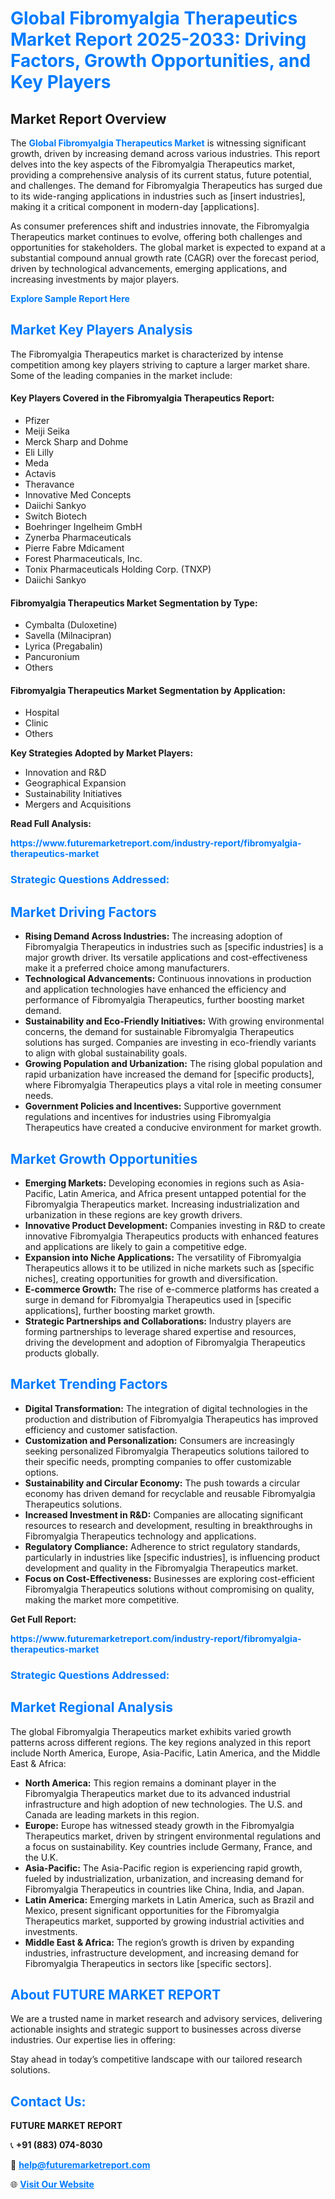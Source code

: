 <h1 style="color: #007BFF;">Global Fibromyalgia Therapeutics Market Report 2025-2033: Driving Factors, Growth Opportunities, and Key Players</h1>

<section id="overview">
<h2>Market Report Overview</h2>
<p>The <a href="https://www.futuremarketreport.com/industry-report/fibromyalgia-therapeutics-market" style="color: #007BFF; text-decoration: none;"><strong>Global Fibromyalgia Therapeutics Market</strong></a> is witnessing significant growth, driven by increasing demand across various industries. This report delves into the key aspects of the Fibromyalgia Therapeutics market, providing a comprehensive analysis of its current status, future potential, and challenges. The demand for Fibromyalgia Therapeutics has surged due to its wide-ranging applications in industries such as [insert industries], making it a critical component in modern-day [applications].</p>
<p>As consumer preferences shift and industries innovate, the Fibromyalgia Therapeutics market continues to evolve, offering both challenges and opportunities for stakeholders. The global market is expected to expand at a substantial compound annual growth rate (CAGR) over the forecast period, driven by technological advancements, emerging applications, and increasing investments by major players.</p>
</section>

<section id="overview">
<p><a href="https://www.futuremarketreport.com/request-sample/reportId=79311" style="color: #007BFF; text-decoration: none;"><strong>Explore Sample Report Here</strong></a></p>
</section>

<section id="key-players">
<h2 style="color: #007BFF;">Market Key Players Analysis</h2>
<p>The Fibromyalgia Therapeutics market is characterized by intense competition among key players striving to capture a larger market share. Some of the leading companies in the market include:</p>
<h4>Key Players Covered in the Fibromyalgia Therapeutics Report:</h4>
<ul><li>Pfizer</li><li>Meiji Seika</li><li>Merck Sharp and Dohme</li><li>Eli Lilly</li><li>Meda</li><li>Actavis</li><li>Theravance</li><li>Innovative Med Concepts</li><li>Daiichi Sankyo</li><li>Switch Biotech</li><li>Boehringer Ingelheim GmbH</li><li>Zynerba Pharmaceuticals</li><li>Pierre Fabre Mdicament</li><li>Forest Pharmaceuticals, Inc.</li><li>Tonix Pharmaceuticals Holding Corp. (TNXP)</li><li>Daiichi Sankyo</li></ul>
<h4>Fibromyalgia Therapeutics Market Segmentation by Type:</h4>
<ul><li>Cymbalta (Duloxetine)</li><li>Savella (Milnacipran)</li><li>Lyrica (Pregabalin)</li><li>Pancuronium</li><li>Others</li></ul>

<h4>Fibromyalgia Therapeutics Market Segmentation by Application:</h4>
<ul><li>Hospital</li><li>Clinic</li><li>Others</li></ul>
<p><strong>Key Strategies Adopted by Market Players:</strong></p>
<ul>
<li>Innovation and R&D</li>
<li>Geographical Expansion</li>
<li>Sustainability Initiatives</li>
<li>Mergers and Acquisitions</li>
</ul>
</section>

<section>
<p><strong>Read Full Analysis: </strong></p><a href="https://www.futuremarketreport.com/industry-report/fibromyalgia-therapeutics-market" style="color: #007BFF; text-decoration: none;"><strong>https://www.futuremarketreport.com/industry-report/fibromyalgia-therapeutics-market</strong></a>
<h3 style="color: #007BFF;">Strategic Questions Addressed:</h3>
</section>

<section id="driving-factors">
<h2 style="color: #007BFF;">Market Driving Factors</h2>
<ul>
<li><strong>Rising Demand Across Industries:</strong> The increasing adoption of Fibromyalgia Therapeutics in industries such as [specific industries] is a major growth driver. Its versatile applications and cost-effectiveness make it a preferred choice among manufacturers.</li>
<li><strong>Technological Advancements:</strong> Continuous innovations in production and application technologies have enhanced the efficiency and performance of Fibromyalgia Therapeutics, further boosting market demand.</li>
<li><strong>Sustainability and Eco-Friendly Initiatives:</strong> With growing environmental concerns, the demand for sustainable Fibromyalgia Therapeutics solutions has surged. Companies are investing in eco-friendly variants to align with global sustainability goals.</li>
<li><strong>Growing Population and Urbanization:</strong> The rising global population and rapid urbanization have increased the demand for [specific products], where Fibromyalgia Therapeutics plays a vital role in meeting consumer needs.</li>
<li><strong>Government Policies and Incentives:</strong> Supportive government regulations and incentives for industries using Fibromyalgia Therapeutics have created a conducive environment for market growth.</li>
</ul>
</section>

<section id="growth-opportunities">
<h2 style="color: #007BFF;">Market Growth Opportunities</h2>
<ul>
<li><strong>Emerging Markets:</strong> Developing economies in regions such as Asia-Pacific, Latin America, and Africa present untapped potential for the Fibromyalgia Therapeutics market. Increasing industrialization and urbanization in these regions are key growth drivers.</li>
<li><strong>Innovative Product Development:</strong> Companies investing in R&D to create innovative Fibromyalgia Therapeutics products with enhanced features and applications are likely to gain a competitive edge.</li>
<li><strong>Expansion into Niche Applications:</strong> The versatility of Fibromyalgia Therapeutics allows it to be utilized in niche markets such as [specific niches], creating opportunities for growth and diversification.</li>
<li><strong>E-commerce Growth:</strong> The rise of e-commerce platforms has created a surge in demand for Fibromyalgia Therapeutics used in [specific applications], further boosting market growth.</li>
<li><strong>Strategic Partnerships and Collaborations:</strong> Industry players are forming partnerships to leverage shared expertise and resources, driving the development and adoption of Fibromyalgia Therapeutics products globally.</li>
</ul>
</section>

<section id="trending-factors">
<h2 style="color: #007BFF;">Market Trending Factors</h2>
<ul>
<li><strong>Digital Transformation:</strong> The integration of digital technologies in the production and distribution of Fibromyalgia Therapeutics has improved efficiency and customer satisfaction.</li>
<li><strong>Customization and Personalization:</strong> Consumers are increasingly seeking personalized Fibromyalgia Therapeutics solutions tailored to their specific needs, prompting companies to offer customizable options.</li>
<li><strong>Sustainability and Circular Economy:</strong> The push towards a circular economy has driven demand for recyclable and reusable Fibromyalgia Therapeutics solutions.</li>
<li><strong>Increased Investment in R&D:</strong> Companies are allocating significant resources to research and development, resulting in breakthroughs in Fibromyalgia Therapeutics technology and applications.</li>
<li><strong>Regulatory Compliance:</strong> Adherence to strict regulatory standards, particularly in industries like [specific industries], is influencing product development and quality in the Fibromyalgia Therapeutics market.</li>
<li><strong>Focus on Cost-Effectiveness:</strong> Businesses are exploring cost-efficient Fibromyalgia Therapeutics solutions without compromising on quality, making the market more competitive.</li>
</ul>
</section>

<section>
<p><strong>Get Full Report: </strong></p><a href="https://www.futuremarketreport.com/industry-report/fibromyalgia-therapeutics-market" style="color: #007BFF; text-decoration: none;"><strong>https://www.futuremarketreport.com/industry-report/fibromyalgia-therapeutics-market</strong></a>
<h3 style="color: #007BFF;">Strategic Questions Addressed:</h3>
</section>


<section id="regional-analysis">
<h2 style="color: #007BFF;">Market Regional Analysis</h2>
<p>The global Fibromyalgia Therapeutics market exhibits varied growth patterns across different regions. The key regions analyzed in this report include North America, Europe, Asia-Pacific, Latin America, and the Middle East & Africa:</p>
<ul>
<li><strong>North America:</strong> This region remains a dominant player in the Fibromyalgia Therapeutics market due to its advanced industrial infrastructure and high adoption of new technologies. The U.S. and Canada are leading markets in this region.</li>
<li><strong>Europe:</strong> Europe has witnessed steady growth in the Fibromyalgia Therapeutics market, driven by stringent environmental regulations and a focus on sustainability. Key countries include Germany, France, and the U.K.</li>
<li><strong>Asia-Pacific:</strong> The Asia-Pacific region is experiencing rapid growth, fueled by industrialization, urbanization, and increasing demand for Fibromyalgia Therapeutics in countries like China, India, and Japan.</li>
<li><strong>Latin America:</strong> Emerging markets in Latin America, such as Brazil and Mexico, present significant opportunities for the Fibromyalgia Therapeutics market, supported by growing industrial activities and investments.</li>
<li><strong>Middle East & Africa:</strong> The region’s growth is driven by expanding industries, infrastructure development, and increasing demand for Fibromyalgia Therapeutics in sectors like [specific sectors].</li>
</ul>
</section>

<footer>
<h2 style="color: #007BFF;">About FUTURE MARKET REPORT</h2>
<p>We are a trusted name in market research and advisory services, delivering actionable insights and strategic support to businesses across diverse industries. Our expertise lies in offering:</p>

<p>Stay ahead in today’s competitive landscape with our tailored research solutions.</p>

<h2 style="color: #007BFF;">Contact Us:</h2>
<p><strong>FUTURE MARKET REPORT</strong></p>
<p>📞 <strong>+91 (883) 074-8030</strong></p>
<p>📧 <strong><a href="mailto:help@futuremarketreport.com" style="color: #007BFF;">help@futuremarketreport.com</a></strong></p>
<p>🌐 <strong><a href="https://www.futuremarketreport.com/" style="color: #007BFF;">Visit Our Website</a></strong></p>
</footer>